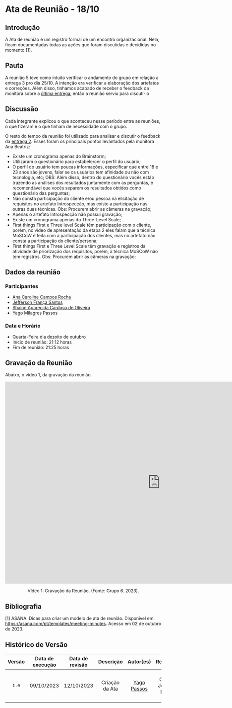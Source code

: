 # Ata de Reunião - 18/10

## Introdução
A Ata de reunião é um registro formal de um encontro organizacional. Nela, ficam documentadas todas as ações que foram discutidas e decididas no momento [1]. 

## Pauta
A reunião 5 teve como intuito verificar o andamento do grupo em relação a entrega 3 pro dia 25/10. A intenção era verificar a elaboração dos artefatos e correções. Além disso, tinhamos acabado de receber o feedback da monitora sobre a [última entrega](../elicitacao/), então a reunião serviu para discutí-lo

## Discussão
Cada integrante explicou o que aconteceu nesse período entre as reuniões, o que fizeram e o que tinham de necessidade com o grupo.

O resto do tempo da reunião foi utilizado para analisar e discutir o feedback da [entrega 2](../elicitacao/). Esses foram os principais pontos levantados pela monitora Ana Beatriz:

- Existe um cronograma apenas do Brainstorm;
- Utilizaram o questionário para estabelercer o perfil do usuário;
- O perfil do usuário tem poucas informações, especificar que entre 18 e 23 anos são jovens, falar se os usuários tem afinidade ou não com tecnologia, etc;
OBS: Além disso, dentro do questionário vocês estão trazendo as análises dos resultados juntamente com as perguntas, é recomendável que vocês separem os resultados obtidos como questionário das perguntas;
- Não consta participação do cliente e/ou pessoa na elicitação de requisitos no artefato Introspecção, mas existe a participação nas outras duas técnicas. Obs: Procurem abrir as câmeras na gravação;
- Apenas o artefato Introspecção não possui gravação;
- Existe um cronograma apenas do Three-Level Scale;
- First things First e Three level Scale têm participação com o cliente, porém, no vídeo de apresentação da etapa 2 eles falam que a técnica MoSCoW é feita com a participação dos clientes, mas no artefato não consta a participação do cliente/persona;
- First things First e Three Level Scale têm gravação e registros da atividade de priorização dos requisitos, porém, a técnica MoSCoW não tem registros. Obs: Procurem abrir as câmeras na gravação;

## Dados da reunião
### Participantes
- [Ana Caroline Campos Rocha](https://github.com/anaaroch)
- [Jefferson França Santos](https://github.com/Frans6)
- [Shaine Aparecida Cardoso de Oliveira](https://github.com/shaineOliveira)
- [Yago Milagres Passos](https://github.com/yagompassos)

### Data e Horário
- Quarta-Feira dia dezoito de outubro
- Início de reunião: 21:12 horas
- Fim de reunião: 21:25 horas

## Gravação da Reunião
Abaixo, o vídeo 1, da gravação da reunião.

<iframe width="1000vw" height="650vh" src="https://youtube.com/embed/l9lwTgN3Jm4" title="Reunião 5" frameborder="0" allow="accelerometer; autoplay; clipboard-write; encrypted-media; gyroscope; picture-in-picture" allowfullscreen=""></iframe>

<div style="text-align: center">
<p> Vídeo 1: Gravação da Reunião. (Fonte: Grupo 6. 2023).</p>
</div>

## Bibliografia

[1] ASANA. Dicas para criar um modelo de ata de reunião. Disponível em: https://asana.com/pt/templates/meeting-minutes. Acesso em 02 de outubro de 2023.

## Histórico de Versão

| Versão | Data de execução | Data de revisão |             Descrição             |                      Autor(es)                       |                     Revisor(es)                      |
| :----: | :--------------: | :-------------: | :-------------------------------: | :--------------------------------------------------: | :--------------------------------------------------: |
| `1.0`  |    09/10/2023    |   12/10/2023    | Criação da Ata |   [Yago Passos](https://github.com/yagompassos)    | Ana Caroline, Jefferson, Rafael e Shaíne |
